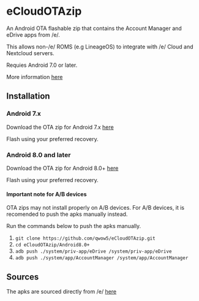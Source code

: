 # eCloudOTAzip
An Android OTA flashable zip that contains the Account Manager and eDrive apps from /e/.

This allows non-/e/ ROMS (e.g LineageOS) to integrate with /e/ Cloud and Nextcloud servers.

Requies Android 7.0 or later.

More information [here](https://doc.e.foundation/what-s-e#3-description-of-e-online-services-at-ecloudglobal)

## Installation

### Android 7.x

Download the OTA zip for Android 7.x [here](https://github.com/qwow5/eCloudOTAzip/releases/download/v1.0/eCloudOTAzip7.zip)

Flash using your preferred recovery.

### Android 8.0 and later

Download the OTA zip for Android 8.0+ [here](https://github.com/qwow5/eCloudOTAzip/releases/download/v1.0/eCloudOTAzip8.zip)

Flash using your preferred recovery.

#### Important note for A/B devices

OTA zips may not install properly on A/B devices. For A/B devices, it is recomended to push the apks manually instead.

Run the commands below to push the apks manually.
1. `git clone https://github.com/qwow5/eCloudOTAzip.git`
2. `cd eCloudOTAzip/Android8.0+`
3. `adb push ./system/priv-app/eDrive /system/priv-app/eDrive`
4. `adb push ./system/app/AccountManager /system/app/AccountManager`

## Sources

The apks are sourced directly from /e/ [here](https://gitlab.e.foundation/e/os/android_prebuilts_prebuiltapks)
